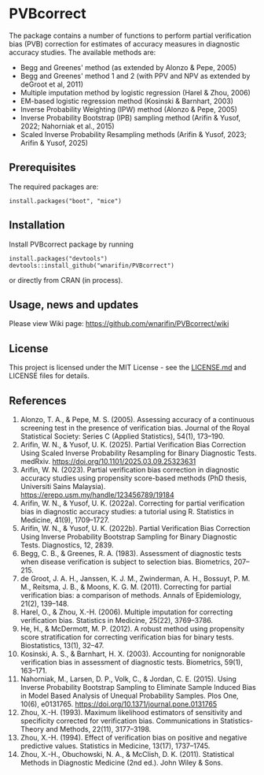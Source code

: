 # PVBcorrect

The package contains a number of functions to perform partial verification bias 
(PVB) correction for estimates of accuracy measures in diagnostic accuracy studies. The 
available methods are:

- Begg and Greenes' method (as extended by Alonzo & Pepe, 2005)
- Begg and Greenes' method 1 and 2 (with PPV and NPV as extended by deGroot et al, 2011)
- Multiple imputation method by logistic regression (Harel & Zhou, 2006)
- EM-based logistic regression method (Kosinski & Barnhart, 2003)
- Inverse Probability Weighting (IPW) method (Alonzo & Pepe, 2005) 
- Inverse Probability Bootstrap (IPB) sampling method (Arifin & Yusof, 2022; Nahorniak et al., 2015)
- Scaled Inverse Probability Resampling methods (Arifin & Yusof, 2023; Arifin & Yusof, 2025)

## Prerequisites

The required packages are:

```
install.packages("boot", "mice")
```

## Installation

Install PVBcorrect package by running

```
install.packages("devtools")
devtools::install_github("wnarifin/PVBcorrect")
```

or directly from CRAN (in process).

## Usage, news and updates

Please view Wiki page: https://github.com/wnarifin/PVBcorrect/wiki

## License

This project is licensed under the MIT License - see the [LICENSE.md](LICENSE.md) and LICENSE files for details.

## References

1. Alonzo, T. A., & Pepe, M. S. (2005). Assessing accuracy of a continuous screening test in the presence of verification bias. Journal of the Royal Statistical Society: Series C (Applied Statistics), 54(1), 173–190.
2. Arifin, W. N., & Yusof, U. K. (2025). Partial Verification Bias Correction Using Scaled Inverse Probability Resampling for Binary Diagnostic Tests. medRxiv. https://doi.org/10.1101/2025.03.09.25323631
3. Arifin, W. N. (2023). Partial verification bias correction in diagnostic accuracy studies using propensity score-based methods (PhD thesis, Universiti Sains Malaysia). https://erepo.usm.my/handle/123456789/19184
4. Arifin, W. N., & Yusof, U. K. (2022a). Correcting for partial verification bias in diagnostic accuracy studies: a tutorial using R. Statistics in Medicine, 41(9), 1709–1727.
5. Arifin, W. N., & Yusof, U. K. (2022b). Partial Verification Bias Correction Using Inverse Probability Bootstrap Sampling for Binary Diagnostic Tests. Diagnostics, 12, 2839.
6. Begg, C. B., & Greenes, R. A. (1983). Assessment of diagnostic tests when disease verification is subject to selection bias. Biometrics, 207–215.
7. de Groot, J. A. H., Janssen, K. J. M., Zwinderman, A. H., Bossuyt, P. M. M., Reitsma, J. B., & Moons, K. G. M. (2011). Correcting for partial verification bias: a comparison of methods. Annals of Epidemiology, 21(2), 139–148.
8. Harel, O., & Zhou, X.-H. (2006). Multiple imputation for correcting verification bias. Statistics in Medicine, 25(22), 3769–3786.
9. He, H., & McDermott, M. P. (2012). A robust method using propensity score stratification for correcting verification bias for binary tests. Biostatistics, 13(1), 32–47.
10. Kosinski, A. S., & Barnhart, H. X. (2003). Accounting for nonignorable verification bias in assessment of diagnostic tests. Biometrics, 59(1), 163–171.
11. Nahorniak, M., Larsen, D. P., Volk, C., & Jordan, C. E. (2015). Using Inverse Probability Bootstrap Sampling to Eliminate Sample Induced Bias in Model Based Analysis of Unequal Probability Samples. Plos One, 10(6), e0131765. https://doi.org/10.1371/journal.pone.0131765
12. Zhou, X.-H. (1993). Maximum likelihood estimators of sensitivity and specificity corrected for verification bias. Communications in Statistics-Theory and Methods, 22(11), 3177–3198.
13. Zhou, X.-H. (1994). Effect of verification bias on positive and negative predictive values. Statistics in Medicine, 13(17), 1737–1745.
13. Zhou, X.-H., Obuchowski, N. A., & McClish, D. K. (2011). Statistical Methods in Diagnostic Medicine (2nd ed.). John Wiley & Sons.
